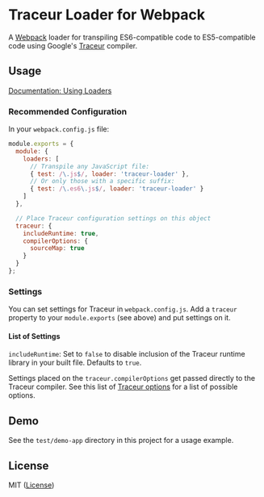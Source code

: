 Traceur Loader for Webpack
==========================

A [Webpack][] loader for transpiling ES6-compatible code to ES5-compatible code
using Google's [Traceur][] compiler.


## Usage

<!-- TODO: Show inline/`require()` usage -->

[Documentation: Using Loaders][]

### Recommended Configuration

In your `webpack.config.js` file:

```js
module.exports = {
  module: {
    loaders: [
      // Transpile any JavaScript file:
      { test: /\.js$/, loader: 'traceur-loader' },
      // Or only those with a specific suffix:
      { test: /\.es6\.js$/, loader: 'traceur-loader' }
    ]
  },

  // Place Traceur configuration settings on this object
  traceur: {
    includeRuntime: true,
    compilerOptions: {
      sourceMap: true
    }
  }
};
```

<!-- TODO: Document loader configuration once it's implemented -->

### Settings

You can set settings for Traceur in `webpack.config.js`. Add a `traceur`
property to your `module.exports` (see above) and put settings on it.

#### List of Settings

`includeRuntime`: Set to `false` to disable inclusion of the Traceur runtime
library in your built file. Defaults to `true`.

Settings placed on the `traceur.compilerOptions` get passed directly to the
Traceur compiler. See this list of [Traceur options][Traceur options] for a
list of possible options.


## Demo

See the `test/demo-app` directory in this project for a usage example.


## License

MIT ([License](LICENSE.md))



<!-- Links -->
[Documentation: Using Loaders]: http://webpack.github.io/docs/using-loaders.html "Documentation: Using Loaders"
[Traceur]: https://github.com/google/traceur-compiler "Traceur"
[Webpack]: https://webpack.github.io/docs/ "Webpack"
[Traceur options]: https://github.com/google/traceur-compiler/blob/aebf32380cfc70f31e940fc3c9ec26279e10b996/src/options.js#L235

